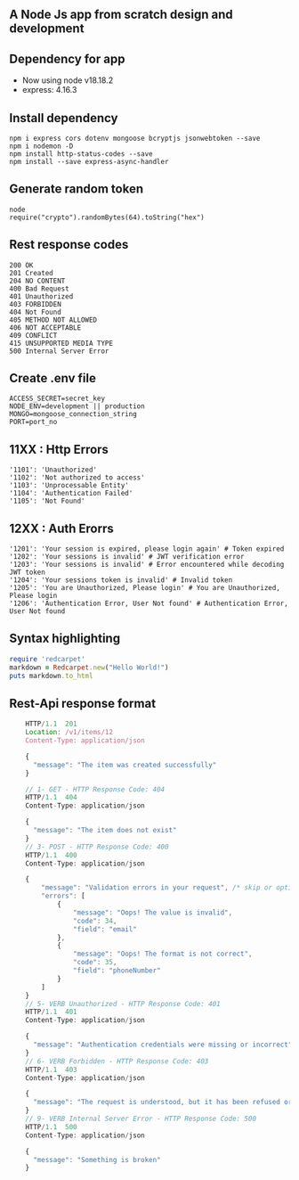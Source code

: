 ## A Node Js app from scratch design and development

## Dependency for app

- Now using node v18.18.2
- express: 4.16.3

## Install dependency

`npm i express cors dotenv mongoose bcryptjs jsonwebtoken --save` <br>
`npm i nodemon -D` <br>
`npm install http-status-codes --save` <br>
`npm install --save express-async-handler` <br>

## Generate random token

`node`<br>
`require("crypto").randomBytes(64).toString("hex")` <br>

## Rest response codes

`200 OK` <br>
`201 Created` <br>
`204 NO CONTENT`<br>
`400 Bad Request` <br>
`401 Unauthorized` <br>
`403 FORBIDDEN`<br>
`404 Not Found` <br>
`405 METHOD NOT ALLOWED`<br>
`406 NOT ACCEPTABLE`<br>
`409 CONFLICT`<br>
`415 UNSUPPORTED MEDIA TYPE`<br>
`500 Internal Server Error` <br>

## Create .env file

`ACCESS_SECRET=secret_key` <br>
`NODE_ENV=development || production` <br>
`MONGO=mongoose_connection_string` <br>
`PORT=port_no` <br>

## 11XX : Http Errors

    '1101': 'Unauthorized'
    '1102': 'Not authorized to access'
    '1103': 'Unprocessable Entity'
    '1104': 'Authentication Failed'
    '1105': 'Not Found'

## 12XX : Auth Erorrs

    '1201': 'Your session is expired, please login again' # Token expired
    '1202': 'Your sessions is invalid' # JWT verification error
    '1203': 'Your sessions is invalid' # Error encountered while decoding JWT token
    '1204': 'Your sessions token is invalid' # Invalid token
    '1205': 'You are Unauthorized, Please login' # You are Unauthorized, Please login
    '1206': 'Authentication Error, User Not found' # Authentication Error, User Not found

## Syntax highlighting

```ruby
require 'redcarpet'
markdown = Redcarpet.new("Hello World!")
puts markdown.to_html
```

## Rest-Api response format

```javascript
    HTTP/1.1  201
    Location: /v1/items/12
    Content-Type: application/json

    {
      "message": "The item was created successfully"
    }
```

```javascript
    // 1- GET - HTTP Response Code: 404
    HTTP/1.1  404
    Content-Type: application/json

    {
      "message": "The item does not exist"
    }
    // 3- POST - HTTP Response Code: 400
    HTTP/1.1  400
    Content-Type: application/json

    {
        "message": "Validation errors in your request", /* skip or optional error message */
        "errors": [
            {
                "message": "Oops! The value is invalid",
                "code": 34,
                "field": "email"
            },
            {
                "message": "Oops! The format is not correct",
                "code": 35,
                "field": "phoneNumber"
            }
        ]
    }
    // 5- VERB Unauthorized - HTTP Response Code: 401
    HTTP/1.1  401
    Content-Type: application/json

    {
      "message": "Authentication credentials were missing or incorrect"
    }
    // 6- VERB Forbidden - HTTP Response Code: 403
    HTTP/1.1  403
    Content-Type: application/json

    {
      "message": "The request is understood, but it has been refused or access is not allowed"
    }
    // 9- VERB Internal Server Error - HTTP Response Code: 500
    HTTP/1.1  500
    Content-Type: application/json

    {
      "message": "Something is broken"
    }
```
